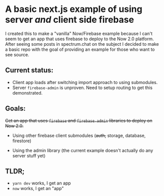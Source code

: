 # A basic next.js example of using server *and* client side firebase

I created this to make a "vanilla" Now/Firebase example because I can't seem to get an app that uses firebase to deploy to the Now 2.0 platform. After seeing some posts in spectrum.chat on the subject I decided to make a basic repo with the goal of providing an example for those who want to see source.

## Current status: 
- Client app loads after switching import approach to using submodules.
- Server `firebase-admin` is unproven. Need to setup routing to get this demonstrated.

## Goals: 
~~Get an app that uses `firebase` and `firebase-admin` libraries to deploy on Now 2.0.~~

- Using other firebase client submodules (~~auth,~~ storage, database, firestore)

- Using the admin library (the current example doesn't actually do any server stuff yet)

## TLDR;
- `yarn dev` works, I get an app
- `now` works, I get an "app"